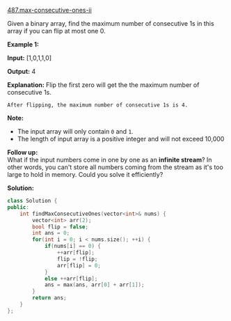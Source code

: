 [487.max-consecutive-ones-ii](https://leetcode.com/problems/max-consecutive-ones-ii/)  

Given a binary array, find the maximum number of consecutive 1s in this array if you can flip at most one 0.

**Example 1:**  

  
**Input:** \[1,0,1,1,0\]
  
**Output:** 4
  
**Explanation:** Flip the first zero will get the the maximum number of consecutive 1s.
  
    After flipping, the maximum number of consecutive 1s is 4.
  

**Note:**

*   The input array will only contain `0` and `1`.
*   The length of input array is a positive integer and will not exceed 10,000

**Follow up:**  
What if the input numbers come in one by one as an **infinite stream**? In other words, you can't store all numbers coming from the stream as it's too large to hold in memory. Could you solve it efficiently?  



**Solution:**  

```cpp
class Solution {
public:
    int findMaxConsecutiveOnes(vector<int>& nums) {
        vector<int> arr(2);
        bool flip = false;
        int ans = 0;
        for(int i = 0; i < nums.size(); ++i) {
            if(nums[i] == 0) {
                ++arr[flip];
                flip = !flip;
                arr[flip] = 0;
            }
            else ++arr[flip];
            ans = max(ans, arr[0] + arr[1]);
        }
        return ans;
    }
};
```
      
